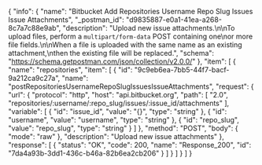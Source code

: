 {
  "info": {
    "name": "Bitbucket Add Repositories Username Repo Slug Issues Issue  Attachments",
    "_postman_id": "d9835887-e0a1-41ea-a268-8c7a7c88e9ab",
    "description": "Upload new issue attachments.\n\nTo upload files, perform a `multipart/form-data` POST containing one\nor more file fields.\n\nWhen a file is uploaded with the same name as an existing attachment,\nthen the existing file will be replaced.",
    "schema": "https://schema.getpostman.com/json/collection/v2.0.0/"
  },
  "item": [
    {
      "name": "repositories",
      "item": [
        {
          "id": "9c9eb6ea-7bb5-44f7-bacf-9a212ca9c27a",
          "name": "postRepositoriesUsernameRepoSlugIssuesIssueAttachments",
          "request": {
            "url": {
              "protocol": "http",
              "host": "api.bitbucket.org",
              "path": [
                "2.0",
                "repositories/:username/:repo_slug/issues/:issue_id/attachments"
              ],
              "variable": [
                {
                  "id": "issue_id",
                  "value": "{}",
                  "type": "string"
                },
                {
                  "id": "username",
                  "value": "username",
                  "type": "string"
                },
                {
                  "id": "repo_slug",
                  "value": "repo_slug",
                  "type": "string"
                }
              ]
            },
            "method": "POST",
            "body": {
              "mode": "raw"
            },
            "description": "Upload new issue attachments"
          },
          "response": [
            {
              "status": "OK",
              "code": 200,
              "name": "Response_200",
              "id": "7da4a93b-3dd1-436c-b46a-82b6ea2cb206"
            }
          ]
        }
      ]
    }
  ]
}